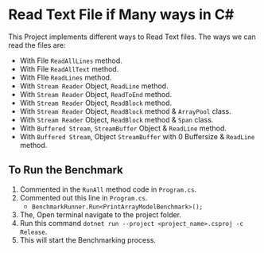 # Read Text File if Many ways in C#

This Project implements different ways to Read Text files. The ways we can read the files are:
- With File `ReadAllLines` method.
- With File `ReadAllText` method.
- With FIle `ReadLines` method.
- With `Stream Reader` Object, `ReadLine` method.
- With `Stream Reader` Object, `ReadToEnd` method.
- With `Stream Reader` Object, `ReadBlock` method.
- With `Stream Reader` Object, `ReadBlock` method & `ArrayPool` class.
- With `Stream Reader` Object, `ReadBlock` method & `Span` class.
- With `Buffered Stream`, `StreamBuffer` Object  & `ReadLine` method.
- With `Buffered Stream`, Object `StreamBuffer` with 0 Buffersize & `ReadLine` method.


## To Run the Benchmark
1. Commented in the `RunAll` method code in `Program.cs`.
2. Commented out this line in `Program.cs`.
	- `BenchmarkRunner.Run<PrintArrayModelBenchmark>();`
3. The, Open terminal navigate to the project folder.
4. Run this command `dotnet run --project <project_name>.csproj -c Release`.
5. This will start the Benchmarking process.